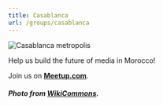 ```yaml
---
title: Casablanca
url: /groups/casablanca
---
```


![Casablanca metropolis](https://upload.wikimedia.org/wikipedia/commons/e/e1/Casablanca_aerial_photograph_1.jpg)

Help us build the future of media in Morocco!

Join us on **[Meetup.com](https://www.meetup.com/Hacks-Hackers-Casablanca/)**.

##### Photo from [WikiCommons](wikicommons.org).
